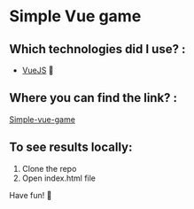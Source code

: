 # Simple Vue game

## Which technologies did I use? :

* [VueJS](https://vuejs.org/) :speedboat:

## Where you can find the link? : 

[Simple-vue-game](https://personal-growth-app.netlify.com/)

## To see results locally:
1. Clone the repo
2. Open index.html file

Have fun! :rocket:
